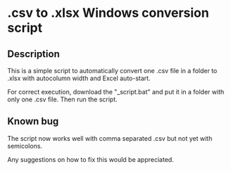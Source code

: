 # .csv to .xlsx Windows conversion script

## Description
This is a simple script to automatically convert one .csv file in a folder to .xlsx with autocolumn width and Excel auto-start.

For correct execution, download the "_script.bat" and put it in a folder with only one .csv file. Then run the script.

## Known bug
The script now works well with comma separated .csv but not yet with semicolons. 

Any suggestions on how to fix this would be appreciated.
